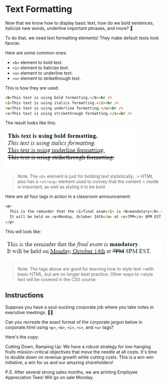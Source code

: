 # Text Formatting

Now that we know how to display basic text, how do we bold sentences, italicize new words, underline important phrases, and more? 🔡

To do that, we need text formatting elements! They make default texts look fancier.

Here are some common ones:

- `<b>` element to bold text.
- `<i>` element to italicize text.
- `<u>` element to underline text.
- `<s>` element to strikethrough text.

This is how they are used:

```html
<b>This text is using bold formatting.</b><br />
<i>This text is using italics formatting.</i><br />
<u>This text is using underline formatting.</u><br />
<s>This text is using strikethrough formatting.</s><br />
```

The result looks like this:

![HTML text formatting](/Images/Captures/05-Text-Formatting.png)

> Note: The `<b>` element is just for bolding text stylistically; .> HTML also has a `<strong>` element used to convey that the content > inside is important, as well as styling it to be bold.

Here are all four tags in action in a classroom announcement:

```html
<p>
  This is the reminder that the <i>final exam</i> is <b>mandatory</b>.<br />
  It will be held on <u>Monday, October 14th</u> at <s>7PM</s> 8PM EST.
</p>
```

This will look like:

![HTML text formatting example output](/Images/Captures/05-Text-Formatting-Example-Output.png)

> Note: The tags above are good for learning how to style text >with basic HTML, but are no longer best practice. Other ways to >style text will be covered in the CSS course.

## Instructions

Suppose you have a soul-sucking corporate job where you take notes in executive meetings. 😵‍💫

Can you recreate the exact format of the corporate jargon below in corporate.html using `<p>`, `<b>`, `<i>`, `<s>`, and `<u>` tags?

Here's the copy:

Cutting Down, Ramping Up: We have a robust strategy for low-hanging fruits mission-critical objectives that move the needle at all costs. It's time to double down on revenue growth while cutting costs. This is a win-win initiative, a win for us and our amazing shareholders!

P.S. After several strong sales months, we are printing Employee Appreciation Tees! Will go on sale Monday.
